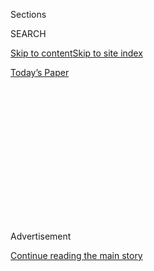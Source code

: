 <div id="app">

<div>

<div>

<div>

<div class="NYTAppHideMasthead css-1q2w90k e1suatyy0">

<div class="section css-ui9rw0 e1suatyy2">

<div class="css-eph4ug er09x8g0">

<div class="css-6n7j50">

</div>

<span class="css-1dv1kvn">Sections</span>

<div class="css-10488qs">

<span class="css-1dv1kvn">SEARCH</span>

</div>

[Skip to content](#site-content)[Skip to site index](#site-index)

</div>

<div class="css-10698na e1huz5gh0">

</div>

</div>

<div id="masthead-bar-one" class="section hasLinks css-15hmgas e1csuq9d3">

<div class="css-uqyvli e1csuq9d0">

</div>

<div class="css-1uqjmks e1csuq9d1">

</div>

<div class="css-9e9ivx">

[](https://myaccount.nytimes.com/auth/login?response_type=cookie&client_id=vi)

</div>

<div class="css-1bvtpon e1csuq9d2">

[Today’s Paper](https://www.nytimes.com/section/todayspaper)

</div>

</div>

</div>

</div>

<div data-aria-hidden="false">

<div id="site-content" role="main">

<div>

<div class="css-1aor85t" style="opacity:0.000000001;z-index:-1;visibility:hidden">

<div class="css-1hqnpie">

<div class="css-epjblv">

<span class="css-17xtcya">[Opinion](/section/opinion)</span><span class="css-x15j1o">|</span><span class="css-fwqvlz">Dancing
Tango With Trump Voters</span>

</div>

<div class="css-k008qs">

<div class="css-1iwv8en">

<span class="css-18z7m18"></span>

<div>

</div>

</div>

<span class="css-1n6z4y">https://nyti.ms/2JRa9dX</span>

<div class="css-1705lsu">

<div class="css-4xjgmj">

<div class="css-4skfbu" role="toolbar" data-aria-label="Social Media Share buttons, Save button, and Comments Panel with current comment count" data-testid="share-tools">

  - 
  - 
  - 
  - 
    
    <div class="css-6n7j50">
    
    </div>

  - 

</div>

</div>

</div>

</div>

</div>

</div>

<div id="NYT_TOP_BANNER_REGION" class="css-13pd83m">

</div>

<div id="top-wrapper" class="css-1sy8kpn">

<div id="top-slug" class="css-l9onyx">

Advertisement

</div>

[Continue reading the main story](#after-top)

<div class="ad top-wrapper" style="text-align:center;height:100%;display:block;min-height:250px">

<div id="top" class="place-ad" data-position="top" data-size-key="top">

</div>

</div>

<div id="after-top">

</div>

</div>

<div id="sponsor-wrapper" class="css-1hyfx7x">

<div id="sponsor-slug" class="css-19vbshk">

Supported by

</div>

[Continue reading the main story](#after-sponsor)

<div id="sponsor" class="ad sponsor-wrapper" style="text-align:center;height:100%;display:block">

</div>

<div id="after-sponsor">

</div>

</div>

<div class="css-v5btjw etb61u70">

<div class="css-v05ibm etb61u71">

[Opinion](/section/opinion)

</div>

</div>

[Sporting](/column/sporting "Sporting")

<div class="css-1vkm6nb ehdk2mb0">

# Dancing Tango With Trump Voters

</div>

<div class="css-xt80pu e12qa4dv0">

<div class="css-18e8msd">

<div class="css-vp77d3 epjyd6m0">

<div class="css-1baulvz">

By <span class="css-1baulvz last-byline" itemprop="name">Meghan
Flaherty</span>

<div class="css-8atqhb">

Ms. Flaherty is a writer who dances tango.

</div>

</div>

</div>

  - June 17, 2018

  - 
    
    <div class="css-4xjgmj">
    
    <div class="css-d8bdto" role="toolbar" data-aria-label="Social Media Share buttons, Save button, and Comments Panel with current comment count" data-testid="share-tools">
    
      - 
      - 
      - 
      - 
        
        <div class="css-6n7j50">
        
        </div>
    
      - 
    
    </div>
    
    </div>

</div>

</div>

<div class="css-79elbk" data-testid="photoviewer-wrapper">

<div class="css-z3e15g" data-testid="photoviewer-wrapper-hidden">

</div>

<div class="css-1a48zt4 ehw59r15" data-testid="photoviewer-children">

![<span class="css-cnj6d5 e1z0qqy90" itemprop="copyrightHolder"><span class="css-1ly73wi e1tej78p0">Credit...</span><span><span>Getty
Images</span></span></span>](https://static01.nyt.com/images/2018/06/22/opinion/16flahertyWeb/16flahertyWeb-articleLarge.jpg?quality=75&auto=webp&disable=upscale)

</div>

</div>

<div class="section meteredContent css-1r7ky0e" name="articleBody" itemprop="articleBody">

<div class="css-1fanzo5 StoryBodyCompanionColumn">

<div class="css-53u6y8">

I fell in love with tango in New York City. I thought of dancing like
riding the subway: I was constantly in the presence of other people, my
body up against their bodies, yet we rarely exchanged words. We got to
know each other’s odors, transferred each other’s sweat, then parted
ways.

In tango, that body contact is deliberate, methodical. It’s both
unspeakably intimate and anonymous. You very often dance with strangers
and you very rarely speak. It is possible to dance a dozen times with
someone and barely learn that person’s name. But you learn other things
about them — not just how their bodies move and feel, but whether they
are arrogant or insecure, light- or heavy-hearted, in love or longing
for it. You get a tactile glimpse of their humanity.

In New York, I danced with executives and activists, divorcées,
handymen, intrepid college kids and engineers. We were old and fat and
white and brown and lithe and young. What mattered, all that mattered,
was the dance.

When my husband and I moved to Chapel Hill, N.C., in the summer of 2014,
I thought it would be different. This was a red state, after all, where
Confederate flags routinely flew and where transgender people would soon
be [barred from public
bathrooms](https://www.nytimes.com/2016/03/24/us/north-carolina-to-limit-bathroom-use-by-birth-gender.html)
corresponding to their gender.

</div>

</div>

<div class="css-1fanzo5 StoryBodyCompanionColumn">

<div class="css-53u6y8">

The tango scene in the Research Triangle was small — maybe 75 dancers.
Milongas (social dances) were infrequent. The heart of the calendar was
a Thursday evening practice session, deep in the suburban office complex
sprawl.

The venue was tucked just off a barren, four-lane stretch of road I
never saw in daylight. The turn into the gravel lot was lodged between
two mailboxes — one for a spiritualist and one for the Kingdom
Restoration Church for All Nations — and narrow enough to almost miss,
even after three straight years of Thursday nights.

Our first time, we turned up fashionably late by New York standards, so
as not to look uncool. In North Carolina, that meant the night was
nearly over. The wood-paneled room smelled strongly of an aerosol
disinfectant. A massive industrial fan whirred in the corner, and a few
stock tango posters hung, a little limply, on the walls. We paid $5 at
the door to someone’s grandmother. All eyes were upon us.

We changed our shoes, smiled awkwardly at everyone. We fell a decade
short of the median, mid-40s age and, in athletic gear, were wildly
underdressed. This was small pond tango. But there were bar snacks:
chocolate and nuts and three bottles of wine from Trader Joe’s. We
danced a few songs, introduced ourselves, and there we were: part of
this scrappy but devoted band of dancers.

</div>

</div>

<div class="css-1fanzo5 StoryBodyCompanionColumn">

<div class="css-53u6y8">

Here, too, was a little slice of everyone: lawyers and construction
workers, tech gurus, game programmers, students, housewives,
schoolteachers, masseurs. For such a small group, we were remarkably
diverse, from 22 different countries: Argentina, Panama, Peru, Japan,
Malaysia, Ecuador, Russia, Scotland, Italy, Korea, Belgium, Belarus,
South Africa, Mauritania, and on and on. We, too, were old and fat and
white and brown and lithe and young.

In that room we were simply tango dancers, the same as anywhere else in
the world. There were the usual dramatis personae: The young Icarus too
eager to advance. The gentle, left-footed older gents. The pushy
peacocks who would rather break a lady’s back than admit to their own
flaws. A few truly top-notch talents. And us — two big-city blow-ins. We
were welcomed, no questions asked. Soon this Thursday crowd became a
kind of family, and the attendance-taking grandmother became a
grandmother, also, to us.

Perhaps what surprised me most about suburban tango was its deafening
indifference. At a time when Americans were said to be incapable of
crossing party lines, when immigrants were demonized, when bigotry was
running rife, there was no trace of this on Thursday nights. Whatever
unrest raged across the country, or even down the road, it wasn’t raging
here.

Two days after 2.3 million North Carolina voters filled their bubbles in
for Donald Trump, and the unthinkable occurred, we went to tango. It was
just another Thursday night. People drank their wine and ate their
truffles. They made small talk and smiled and danced. I looked around
the room to see if I could riddle out the voting records of our fellow
dancers; I could not. No matter how well I knew these people’s bodies —
from breastplates to bony joints to fleshy cheeks — I had no idea about
their politics. In my heartbroken daze, I remember thinking that was
comforting. That tango was the same.

No matter where you travel, or whose embrace you take, tango is tango.
You’ll take a stranger in your arms, no questions asked — and cuddle.
You’ll press your softest parts together — your cheeks, your chests. You
will listen to the same song, and thump along the floor to the same
beat, a pulse that echoes up your feet to thud in unison exactly where
your torsos meet. You’ll hold this person’s hand. Between songs you
might make even-tempered small talk. And afterward your partner’s scent
will linger on your skin.

As the year drew to a close, the punch line of our national catastrophe
appeared to be that we’d lost touch. That we’d all fallen into echo
chambers, right and left, and nevermore the twain would meet. That,
trapped in our respective prisons of like minds, we had forgotten how to
listen.

But what we fail to do in politics — harness our shared humanity — we do
so easily in dance. We embrace the other. We take into account another
person’s comfort, how our pace and pressure feel. We compromise to
compensate for differences in height, in weight, in skill. We listen to
each other listen to the music. We negotiate our way around the crowded
floor. We are indulgent, expressive, courteous when things go wrong. We
take great mutual care.

If we are capable of this intimacy, then maybe we are not beyond repair.

</div>

</div>

</div>

<div>

</div>

<div>

</div>

<div>

</div>

<div>

<div id="bottom-wrapper" class="css-1ede5it">

<div id="bottom-slug" class="css-l9onyx">

Advertisement

</div>

[Continue reading the main story](#after-bottom)

<div id="bottom" class="ad bottom-wrapper" style="text-align:center;height:100%;display:block;min-height:90px">

</div>

<div id="after-bottom">

</div>

</div>

</div>

</div>

</div>

## Site Index

<div>

</div>

## Site Information Navigation

  - [© <span>2020</span> <span>The New York Times
    Company</span>](https://help.nytimes.com/hc/en-us/articles/115014792127-Copyright-notice)

<!-- end list -->

  - [NYTCo](https://www.nytco.com/)
  - [Contact
    Us](https://help.nytimes.com/hc/en-us/articles/115015385887-Contact-Us)
  - [Work with us](https://www.nytco.com/careers/)
  - [Advertise](https://nytmediakit.com/)
  - [T Brand Studio](http://www.tbrandstudio.com/)
  - [Your Ad
    Choices](https://www.nytimes.com/privacy/cookie-policy#how-do-i-manage-trackers)
  - [Privacy](https://www.nytimes.com/privacy)
  - [Terms of
    Service](https://help.nytimes.com/hc/en-us/articles/115014893428-Terms-of-service)
  - [Terms of
    Sale](https://help.nytimes.com/hc/en-us/articles/115014893968-Terms-of-sale)
  - [Site Map](https://spiderbites.nytimes.com)
  - [Help](https://help.nytimes.com/hc/en-us)
  - [Subscriptions](https://www.nytimes.com/subscription?campaignId=37WXW)

</div>

</div>

</div>

</div>
